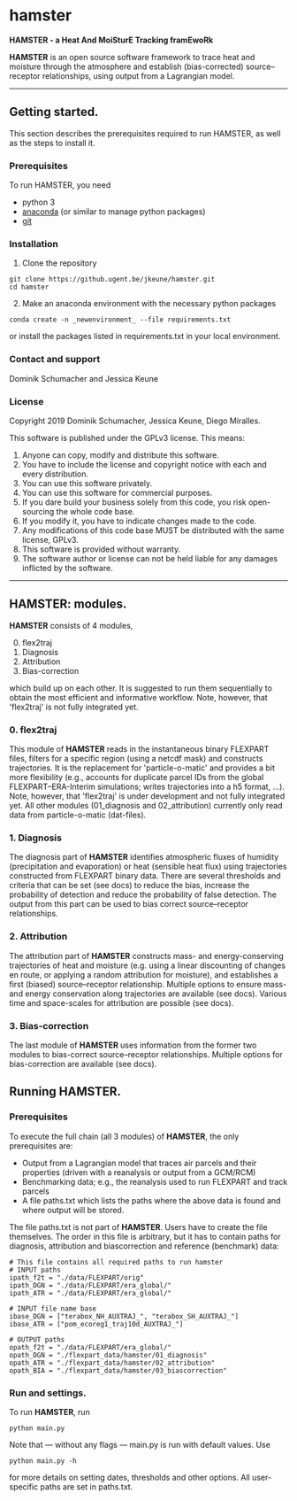 # hamster

**HAMSTER - a Heat And MoiSturE Tracking framEwoRk**

**HAMSTER** is an open source software framework to trace heat and moisture through the atmosphere and establish (bias-corrected) source–receptor relationships, using output from a Lagrangian model. 

- - - -
## Getting started. 

This section describes the prerequisites required to run HAMSTER, as well as the steps to install it. 

### Prerequisites
To run HAMSTER, you need 
* python 3
* [anaconda](https://www.anaconda.com/) (or similar to manage python packages)
* [git](https://git-scm.com/)

### Installation
1. Clone the repository
```
git clone https://github.ugent.be/jkeune/hamster.git
cd hamster
```
2. Make an anaconda environment with the necessary python packages
```
conda create -n _newenvironment_ --file requirements.txt
```
or install the packages listed in requirements.txt in your local environment. 

### Contact and support
Dominik Schumacher and Jessica Keune

### License
Copyright 2019 Dominik Schumacher, Jessica Keune, Diego Miralles. 

This software is published under the GPLv3 license. This means: 
1. Anyone can copy, modify and distribute this software. 
2. You have to include the license and copyright notice with each and every distribution.
3. You can use this software privately.
4. You can use this software for commercial purposes.
5. If you dare build your business solely from this code, you risk open-sourcing the whole code base.
6. If you modify it, you have to indicate changes made to the code.
7. Any modifications of this code base MUST be distributed with the same license, GPLv3.
8. This software is provided without warranty.
9. The software author or license can not be held liable for any damages inflicted by the software.

- - - - 
## HAMSTER: modules.
**HAMSTER** consists of 4 modules, 

0. flex2traj
1. Diagnosis
2. Attribution
3. Bias-correction

which build up on each other. It is suggested to run them sequentially to obtain the most efficient and informative workflow. Note, however, that 'flex2traj' is not fully integrated yet. 

### 0. flex2traj
This module of **HAMSTER** reads in the instantaneous binary FLEXPART files, filters for a specific region (using a netcdf mask) and constructs trajectories. It is the replacement for 'particle-o-matic' and provides a bit more flexibility (e.g., accounts for duplicate parcel IDs from the global FLEXPART–ERA-Interim simulations; writes trajectories into a h5 format, ...). Note, however, that 'flex2traj' is under development and not fully integrated yet. All other modules (01_diagnosis and 02_attribution) currently only read data from particle-o-matic (dat-files). 

### 1. Diagnosis
The diagnosis part of **HAMSTER** identifies atmospheric fluxes of humidity (precipitation and evaporation) or heat (sensible heat flux) using trajectories constructed from FLEXPART binary data. There are several thresholds and criteria that can be set (see docs) to reduce the bias, increase the probability of detection and reduce the probability of false detection. The output from this part can be used to bias correct source–receptor relationships. 

### 2. Attribution
The attribution part of **HAMSTER** constructs mass- and energy-conserving trajectories of heat and moisture (e.g. using a linear discounting of changes en route, or applying a random attribution for moisture), and establishes a first (biased) source–receptor relationship. Multiple options to ensure mass- and energy conservation along trajectories are available (see docs). Various time and space-scales for attribution are possible (see docs). 

### 3. Bias-correction
The last module of **HAMSTER** uses information from the former two modules to bias-correct source–receptor relationships. Multiple options for bias-correction are available (see docs). 

## Running HAMSTER.
### Prerequisites
To execute the full chain (all 3 modules) of **HAMSTER**, the only prerequisites are: 
* Output from a Lagrangian model that traces air parcels and their properties (driven with a reanalysis or output from a GCM/RCM)
* Benchmarking data; e.g., the reanalysis used to run FLEXPART and track parcels
* A file paths.txt which lists the paths where the above data is found and where output will be stored.

The file paths.txt is not part of **HAMSTER**. Users have to create the file themselves. The order in this file is arbitrary, but it has to contain paths for diagnosis, attribution and biascorrection and reference (benchmark) data: 
```
# This file contains all required paths to run hamster
# INPUT paths
ipath_f2t = "./data/FLEXPART/orig"
ipath_DGN = "./data/FLEXPART/era_global/"
ipath_ATR = "./data/FLEXPART/era_global/"

# INPUT file name base
ibase_DGN = ["terabox_NH_AUXTRAJ_", "terabox_SH_AUXTRAJ_"]
ibase_ATR = ["pom_ecoreg1_traj10d_AUXTRAJ_"]

# OUTPUT paths
opath_f2t = "./data/FLEXPART/era_global/"
opath_DGN = "./flexpart_data/hamster/01_diagnosis"
opath_ATR = "./flexpart_data/hamster/02_attribution"
opath_BIA = "./flexpart_data/hamster/03_biascorrection"
```

### Run and settings.
To run **HAMSTER**, run
```
python main.py
```

Note that — without any flags — main.py is run with default values. Use 
```
python main.py -h
```
for more details on setting dates, thresholds and other options. All user-specific paths are set in paths.txt. 

